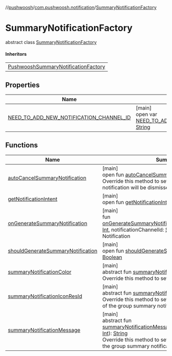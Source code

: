 //[pushwoosh](../../../index.md)/[com.pushwoosh.notification](../index.md)/[SummaryNotificationFactory](index.md)

# SummaryNotificationFactory

abstract class [SummaryNotificationFactory](index.md)

#### Inheritors

| |
|---|
| [PushwooshSummaryNotificationFactory](../-pushwoosh-summary-notification-factory/index.md) |

## Properties

| Name | Summary |
|---|---|
| [NEED_TO_ADD_NEW_NOTIFICATION_CHANNEL_ID](-n-e-e-d_-t-o_-a-d-d_-n-e-w_-n-o-t-i-f-i-c-a-t-i-o-n_-c-h-a-n-n-e-l_-i-d.md) | [main]<br>open var [NEED_TO_ADD_NEW_NOTIFICATION_CHANNEL_ID](-n-e-e-d_-t-o_-a-d-d_-n-e-w_-n-o-t-i-f-i-c-a-t-i-o-n_-c-h-a-n-n-e-l_-i-d.md): [String](https://developer.android.com/reference/kotlin/java/lang/String.html) |

## Functions

| Name | Summary |
|---|---|
| [autoCancelSummaryNotification](auto-cancel-summary-notification.md) | [main]<br>open fun [autoCancelSummaryNotification](auto-cancel-summary-notification.md)(): [Boolean](https://kotlinlang.org/api/latest/jvm/stdlib/kotlin-stdlib/kotlin/-boolean/index.html)<br>Override this method to set whether the summary notification will be dismissed after the user opens it. |
| [getNotificationIntent](get-notification-intent.md) | [main]<br>open fun [getNotificationIntent](get-notification-intent.md)(): Intent |
| [onGenerateSummaryNotification](on-generate-summary-notification.md) | [main]<br>fun [onGenerateSummaryNotification](on-generate-summary-notification.md)(notificationsAmount: [Int](https://kotlinlang.org/api/latest/jvm/stdlib/kotlin-stdlib/kotlin/-int/index.html), notificationChannelId: [String](https://developer.android.com/reference/kotlin/java/lang/String.html), groupId: [String](https://developer.android.com/reference/kotlin/java/lang/String.html)): Notification |
| [shouldGenerateSummaryNotification](should-generate-summary-notification.md) | [main]<br>open fun [shouldGenerateSummaryNotification](should-generate-summary-notification.md)(): [Boolean](https://kotlinlang.org/api/latest/jvm/stdlib/kotlin-stdlib/kotlin/-boolean/index.html) |
| [summaryNotificationColor](summary-notification-color.md) | [main]<br>abstract fun [summaryNotificationColor](summary-notification-color.md)(): [Int](https://kotlinlang.org/api/latest/jvm/stdlib/kotlin-stdlib/kotlin/-int/index.html)<br>Override this method to set the icon color. |
| [summaryNotificationIconResId](summary-notification-icon-res-id.md) | [main]<br>abstract fun [summaryNotificationIconResId](summary-notification-icon-res-id.md)(): [Int](https://kotlinlang.org/api/latest/jvm/stdlib/kotlin-stdlib/kotlin/-int/index.html)<br>Override this method to set your drawable as an icon of the group summary notification. |
| [summaryNotificationMessage](summary-notification-message.md) | [main]<br>abstract fun [summaryNotificationMessage](summary-notification-message.md)(notificationsAmount: [Int](https://kotlinlang.org/api/latest/jvm/stdlib/kotlin-stdlib/kotlin/-int/index.html)): [String](https://developer.android.com/reference/kotlin/java/lang/String.html)<br>Override this method to set your custom message of the group summary notification. |
